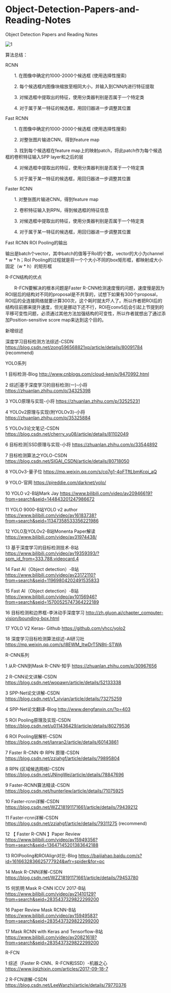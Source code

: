 # Object-Detection-Papers-and-Reading-Notes
Object Detection Papers and Reading Notes

![1](https://github.com/ice609/Object-Detection-Papers-and-Reading-Notes/blob/master/deep_learning_object_detection_history.PNG)

算法总结：

RCNN 

　　1. 在图像中确定约1000-2000个候选框 (使用选择性搜索) 
  
　　2. 每个候选框内图像块缩放至相同大小，并输入到CNN内进行特征提取 
  
　　3. 对候选框中提取出的特征，使用分类器判别是否属于一个特定类 
  
　　4. 对于属于某一特征的候选框，用回归器进一步调整其位置 
  
Fast RCNN 

　　1. 在图像中确定约1000-2000个候选框 (使用选择性搜索) 
  
　　2. 对整张图片输进CNN，得到feature map 
  
　　3. 找到每个候选框在feature map上的映射patch，将此patch作为每个候选框的卷积特征输入SPP layer和之后的层 
  
　　4. 对候选框中提取出的特征，使用分类器判别是否属于一个特定类 
  
　　5. 对于属于某一特征的候选框，用回归器进一步调整其位置 
  
Faster RCNN 

　　1. 对整张图片输进CNN，得到feature map 
  
　　2. 卷积特征输入到RPN，得到候选框的特征信息 
  
　　3. 对候选框中提取出的特征，使用分类器判别是否属于一个特定类 
  
　　4. 对于属于某一特征的候选框，用回归器进一步调整其位置


Fast RCNN  ROI Pooling的输出

输出是batch个vector，其中batch的值等于RoI的个数，vector的大小为channel * w * h；RoI Pooling的过程就是将一个个大小不同的box矩形框，都映射成大小固定（w * h）的矩形框


R-FCN结构的优点

　　R-FCN要解决的根本问题是Faster R-CNN检测速度慢的问题，速度慢是因为ROI层后的结构对不同的proposal是不共享的，试想下如果有300个proposal，ROI后的全连接网络就要计算300次，这个耗时就太吓人了。所以作者把ROI后的结构往前挪来提升速度，但光是挪动下还不行，ROI在conv5后会引起上节提到的平移可变性问题，必须通过其他方法加强结构的可变性，所以作者就想出了通过添加Position-sensitive score map来达到这个目的。 




新增综述

深度学习目标检测方法综述-CSDN    https://blog.csdn.net/zong596568821xp/article/details/80091784  (recommend)


YOLO系列	

		
1	目标检测-Blog	http://www.cnblogs.com/cloud-ken/p/9470992.html

2	综述|基于深度学习的目标检测(一)-小将	https://zhuanlan.zhihu.com/p/34325398

3	YOLO原理与实现-小将	https://zhuanlan.zhihu.com/p/32525231

4	YOLOv2原理与实现(附YOLOv3)-小将	https://zhuanlan.zhihu.com/p/35325884

5	YOLOv3论文笔记-CSDN	https://blog.csdn.net/cherry_yu08/article/details/81102049

6	目标检测|SSD原理与实现-小将	https://zhuanlan.zhihu.com/p/33544892

7	目标检测算法之YOLO-CSDN	https://blog.csdn.net/SIGAI_CSDN/article/details/80718050

8	YOLOv3-量子位	https://mp.weixin.qq.com/s/cq7g1-4oFTftLbmKcpi_aQ

9	YOLO-官网	https://pjreddie.com/darknet/yolo/

10	YOLO v2-B站Mark Jay	https://www.bilibili.com/video/av20946619?from=search&seid=144843201247986672

11	YOLO 9000-B站YOLO v2 author	https://www.bilibili.com/video/av16183738?from=search&seid=11347358533356221986

12	YOLO及YOLOv2-B站Monenta Paper解读	https://www.bilibili.com/video/av31974438/

13	基于深度学习的目标检测技术-B站	https://www.bilibili.com/video/av19359393/?spm_id_from=333.788.videocard.4

14	Fast AI（Object detection）-B站	https://www.bilibili.com/video/av23172110?from=search&seid=11969804202491535833

15	Fast AI（Object detection）-B站	https://www.bilibili.com/video/av10156946?from=search&seid=15700525747364222189

16	目标检测和边界框-李沐动手深度学习	http://zh.gluon.ai/chapter_computer-vision/bounding-box.html

17	YOLO V2 Keras- Github	https://github.com/yhcc/yolo2

18	深度学习目标检测算法综述-AI研习社	https://mp.weixin.qq.com/s/l8EWM_ItwDrT5N8tj-STWA






R-CNN系列	

		
1	从R-CNN到Mask R-CNN-知乎	https://zhuanlan.zhihu.com/p/30967656

2	R-CNN论文详解-CSDN	https://blog.csdn.net/wopawn/article/details/52133338

3	SPP-Net论文详解-CSDN	https://blog.csdn.net/v1_vivian/article/details/73275259

4	SPP-Net论文翻译-Blog	http://www.dengfanxin.cn/?p=403

5	ROI Pooling原理及实现-CSDN	https://blog.csdn.net/u011436429/article/details/80279536

6	ROI Pooling层解析-CSDN	https://blog.csdn.net/lanran2/article/details/60143861

7	Faster R-CNN 中 RPN 原理-CSDN	https://blog.csdn.net/zziahgf/article/details/79895804

8	 RPN (区域候选网络)-CSDN	https://blog.csdn.net/JNingWei/article/details/78847696

9	Faster-RCNN算法精读-CSDN	https://blog.csdn.net/hunterlew/article/details/71075925

10      Faster-rcnn详解-CSDN     https://blog.csdn.net/WZZ18191171661/article/details/79439212

11      Faster-rcnn详解-CSDN     https://blog.csdn.net/zziahgf/article/details/79311275  (recommend)

12      【 Faster R-CNN 】Paper Review  https://www.bilibili.com/video/av15949356?from=search&seid=13647145201383642188

13	ROIPooling和ROIAlign对比-Blog	https://baijiahao.baidu.com/s?id=1616632836625777924&wfr=spider&for=pc

14	Mask R-CNN详解-CSDN	https://blog.csdn.net/WZZ18191171661/article/details/79453780

15      何凯明 Mask R-CNN ICCV 2017-B站     https://www.bilibili.com/video/av21410129?from=search&seid=2835437329822299200

16      Paper Review Mask RCNN-B站          https://www.bilibili.com/video/av15949583?from=search&seid=2835437329822299200

17      Mask RCNN with Keras and Tensorflow-B站      https://www.bilibili.com/video/av20821618?from=search&seid=2835437329822299200

R-FCN

1       综述（Faster R-CNN、R-FCN和SSD）-机器之心        https://www.jiqizhixin.com/articles/2017-09-18-7

2       R-FCN讲解-CSDN      https://blog.csdn.net/LeeWanzhi/article/details/79770376
